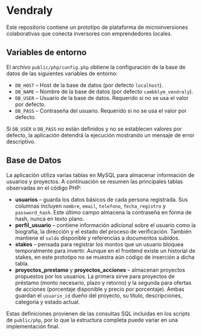 # Vendraly

Este repositorio contiene un prototipo de plataforma de microinversiones colaborativas que conecta inversores con emprendedores locales.

## Variables de entorno

El archivo `public/php/config.php` obtiene la configuración de la base de datos de las siguientes variables de entorno:

* `DB_HOST` – Host de la base de datos (por defecto `localhost`).
* `DB_NAME` – Nombre de la base de datos (por defecto `cambblym_vendraly`).
* `DB_USER` – Usuario de la base de datos. Requerido si no se usa el valor por defecto.
* `DB_PASS` – Contraseña del usuario. Requerido si no se usa el valor por defecto.

Si `DB_USER` o `DB_PASS` no están definidos y no se establecen valores por defecto, la aplicación detendrá la ejecución mostrando un mensaje de error descriptivo.

## Base de Datos

La aplicación utiliza varias tablas en MySQL para almacenar información de usuarios y proyectos. A continuación se resumen las principales tablas observadas en el código PHP:

* **usuarios** – guarda los datos básicos de cada persona registrada. Sus columnas incluyen `nombre`, `email`, `telefono`, `fecha_registro` y `password_hash`. Este último campo almacena la contraseña en forma de hash, nunca en texto plano.
* **perfil_usuario** – contiene información adicional sobre el usuario como la biografía, la dirección y el estado del proceso de verificación. También mantiene el `saldo` disponible y referencias a documentos subidos.
* **stakes** – pensada para registrar los montos que un usuario bloquea temporalmente para invertir. Aunque en el frontend existe un historial de stakes, en este prototipo no se muestra aún código de inserción a dicha tabla.
* **proyectos_prestamo** y **proyectos_acciones** – almacenan proyectos propuestos por los usuarios. La primera sirve para proyectos de préstamo (monto necesario, plazo y retorno) y la segunda para ofertas de acciones (porcentaje disponible y precio por porcentaje). Ambas guardan el `usuario_id` dueño del proyecto, su título, descripciones, categoría y estado actual.

Estas definiciones provienen de las consultas SQL incluidas en los scripts de `public/php`, por lo que la estructura completa puede variar en una implementación final.

